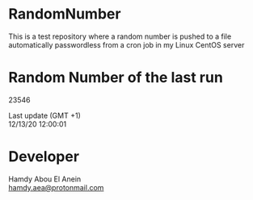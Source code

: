 # RandomNumber    
This is a test repository where a random number is pushed to a file automatically passwordless from a cron job in my Linux CentOS server    
# Random Number of the last run   
23546
      
Last update (GMT +1)    
12/13/20 12:00:01
# Developer    
Hamdy Abou El Anein   
hamdy.aea@protonmail.com
